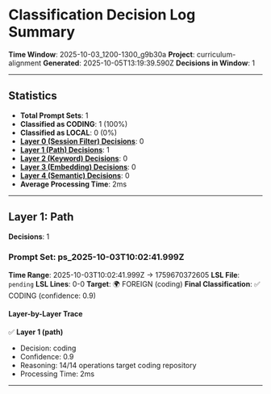 # Classification Decision Log Summary

**Time Window**: 2025-10-03_1200-1300_g9b30a
**Project**: curriculum-alignment
**Generated**: 2025-10-05T13:19:39.590Z
**Decisions in Window**: 1

---

## Statistics

- **Total Prompt Sets**: 1
- **Classified as CODING**: 1 (100%)
- **Classified as LOCAL**: 0 (0%)
- **[Layer 0 (Session Filter) Decisions](#layer-0-session-filter)**: 0
- **[Layer 1 (Path) Decisions](#layer-1-path)**: 1
- **[Layer 2 (Keyword) Decisions](#layer-2-keyword)**: 0
- **[Layer 3 (Embedding) Decisions](#layer-3-embedding)**: 0
- **[Layer 4 (Semantic) Decisions](#layer-4-semantic)**: 0
- **Average Processing Time**: 2ms

---

## Layer 1: Path

**Decisions**: 1

### Prompt Set: ps_2025-10-03T10:02:41.999Z

**Time Range**: 2025-10-03T10:02:41.999Z → 1759670372605
**LSL File**: `pending`
**LSL Lines**: 0-0
**Target**: 🌍 FOREIGN (coding)
**Final Classification**: ✅ CODING (confidence: 0.9)

#### Layer-by-Layer Trace

✅ **Layer 1 (path)**
- Decision: coding
- Confidence: 0.9
- Reasoning: 14/14 operations target coding repository
- Processing Time: 2ms

---

